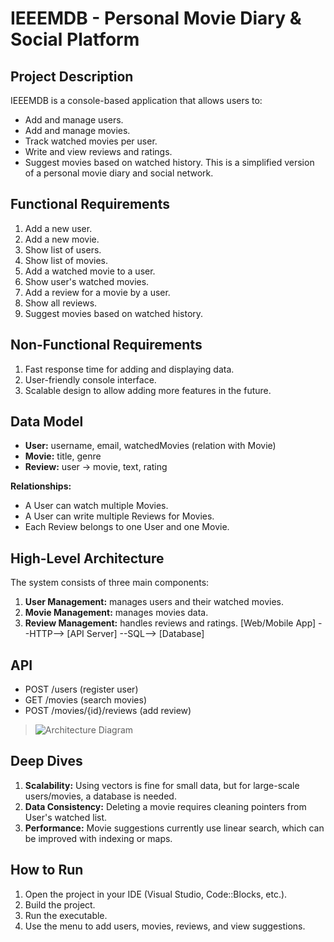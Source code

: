 # IEEEMDB - Personal Movie Diary & Social Platform

## Project Description
IEEEMDB is a console-based application that allows users to:
- Add and manage users.
- Add and manage movies.
- Track watched movies per user.
- Write and view reviews and ratings.
- Suggest movies based on watched history.
This is a simplified version of a personal movie diary and social network.

## Functional Requirements
1. Add a new user.
2. Add a new movie.
3. Show list of users.
4. Show list of movies.
5. Add a watched movie to a user.
6. Show user's watched movies.
7. Add a review for a movie by a user.
8. Show all reviews.
9. Suggest movies based on watched history.

## Non-Functional Requirements
1. Fast response time for adding and displaying data.
2. User-friendly console interface.
3. Scalable design to allow adding more features in the future.

## Data Model
- **User:** username, email, watchedMovies (relation with Movie)
- **Movie:** title, genre
- **Review:** user → movie, text, rating

**Relationships:**
- A User can watch multiple Movies.
- A User can write multiple Reviews for Movies.
- Each Review belongs to one User and one Movie.

## High-Level Architecture
The system consists of three main components:
1. **User Management:** manages users and their watched movies.
2. **Movie Management:** manages movies data.
3. **Review Management:** handles reviews and ratings.
[Web/Mobile App] --HTTP--> [API Server] --SQL--> [Database]

## API
- POST /users (register user)
- GET /movies (search movies)
- POST /movies/{id}/reviews (add review)
 
> ![Architecture Diagram]("architecture.png")

## Deep Dives
1. **Scalability:** Using vectors is fine for small data, but for large-scale users/movies, a database is needed.
2. **Data Consistency:** Deleting a movie requires cleaning pointers from User's watched list.
3. **Performance:** Movie suggestions currently use linear search, which can be improved with indexing or maps.

## How to Run
1. Open the project in your IDE (Visual Studio, Code::Blocks, etc.).
2. Build the project.
3. Run the executable.
4. Use the menu to add users, movies, reviews, and view suggestions.


